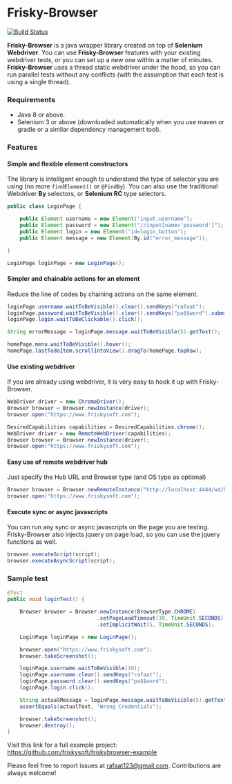 # Frisky-Browser

[![Build Status](https://travis-ci.org/friskysoft/friskybrowser.svg?branch=master)](https://travis-ci.org/friskysoft/friskybrowser/builds)

**Frisky-Browser** is a java wrapper library created on top of **Selenium Webdriver**. You can use **Frisky-Browser** features with your existing webdriver tests, or you can set up a new one within a matter of minutes. **Frisky-Browser** uses a thread static webdriver under the hood, so you can run parallel tests without any conflicts (with the assumption that each test is using a single thread).

### Requirements
- Java 8 or above.
- Selenium 3 or above (downloaded automatically when you use maven or gradle or a similar dependency management tool).

### Features
#### Simple and flexible element constructors
The library is intelligent enough to understand the type of selector you are using (no more `findElement()` or `@FindBy`). You can also use the traditional Webdriver **By** selectors, or **Selenium RC** type selectors.
```java
public class LoginPage {

    public Element username = new Element("input.username");
    public Element password = new Element("//input[name='password']");
    public Element login = new Element("id=login_button");
    public Element message = new Element(By.id("error_message"));

}
```
```java
LoginPage loginPage = new LoginPage();
```
#### Simpler and chainable actions for an element
Reduce the line of codes by chaining actions on the same element.
```java
loginPage.username.waitToBeVisible().clear().sendKeys("rafaat");
loginPage.password.waitToBeVisible().clear().sendKeys("pa$$word").submit();
loginPage.login.waitToBeClickable().click();
```
```java
String errorMessage = loginPage.message.waitToBeVisible(5).getText();
```
```java
homePage.menu.waitToBeVisible().hover();
homePage.lastTodoItem.scrollIntoView().dragTo(homePage.topRow);
```

#### Use existing webdriver
If you are already using webdriver, it is very easy to hook it up with Frisky-Browser.
```java
WebDriver driver = new ChromeDriver();
Browser browser = Browser.newInstance(driver);
browser.open("https://www.friskysoft.com");
```
```java
DesiredCapabilities capabilities = DesiredCapabilities.chrome();
WebDriver driver = new RemoteWebDriver(capabilities);
Browser browser = Browser.newInstance(driver);
browser.open("https://www.friskysoft.com");
```

#### Easy use of remote webdriver hub
Just specify the Hub URL and Browser type (and OS type as optional)
```java
Browser browser = Browser.newRemoteInstance("http://localhost:4444/wd/hub", BrowserType.CHROME);
browser.open("https://www.friskysoft.com");
```

#### Execute sync or async javascripts
You can run any sync or async javascripts on the page you are testing. Frisky-Browser also injects jquery on page load, so you can use the jquery functions as well.
```java
browser.executeScript(script);
browser.executeAsyncScript(script);
```

### Sample test
```java
@Test
public void loginTest() {

    Browser browser = Browser.newInstance(BrowserType.CHROME)
                             .setPageLoadTimeout(30, TimeUnit.SECONDS)
                             .setImplicitWait(5, TimeUnit.SECONDS);

    LoginPage loginPage = new LoginPage();

    browser.open("https://www.friskysoft.com");
    browser.takeScreenshot();

    loginPage.username.waitToBeVisible(10);
    loginPage.username.clear().sendKeys("rafaat");
    loginPage.password.clear().sendKeys("pa$$word");
    loginPage.login.click();

    String actualMessage = loginPage.message.waitToBeVisible(5).getText();
    assertEquals(actualText, "Wrong Credentials");

    browser.takeScreenshot();
    browser.destroy();
}
```

Visit this link for a full example project: https://github.com/friskysoft/friskybrowser-example

Please feel free to report issues at [rafaat123@gmail.com](mailto:rafaat123@gmail.com). Contributions are always welcome!
